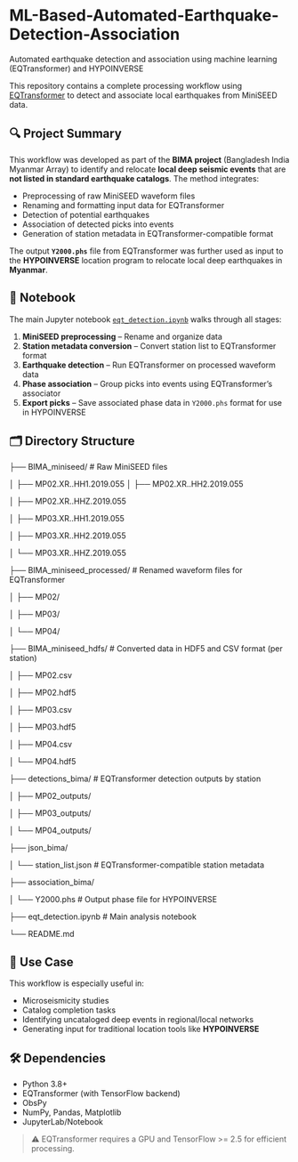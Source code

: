 # ML-Based-Automated-Earthquake-Detection-Association
Automated earthquake detection and association using machine learning (EQTransformer) and HYPOINVERSE

This repository contains a complete processing workflow using [EQTransformer](https://github.com/smousavi05/EQTransformer) to detect and associate local earthquakes from MiniSEED data.

## 🔍 Project Summary

This workflow was developed as part of the **BIMA project** (Bangladesh India Myanmar Array) to identify and relocate **local deep seismic events** that are **not listed in standard earthquake catalogs**. The method integrates:

- Preprocessing of raw MiniSEED waveform files
- Renaming and formatting input data for EQTransformer
- Detection of potential earthquakes
- Association of detected picks into events
- Generation of station metadata in EQTransformer-compatible format

The output **`Y2000.phs`** file from EQTransformer was further used as input to the **HYPOINVERSE** location program to relocate local deep earthquakes in **Myanmar**.

## 📓 Notebook

The main Jupyter notebook [`eqt_detection.ipynb`](./eqt_detection.ipynb) walks through all stages:

1. **MiniSEED preprocessing** – Rename and organize data
2. **Station metadata conversion** – Convert station list to EQTransformer format
3. **Earthquake detection** – Run EQTransformer on processed waveform data
4. **Phase association** – Group picks into events using EQTransformer’s associator
5. **Export picks** – Save associated phase data in `Y2000.phs` format for use in HYPOINVERSE

## 🗂 Directory Structure
├── BIMA_miniseed/               # Raw MiniSEED files

│   ├── MP02.XR..HH1.2019.055
│   ├── MP02.XR..HH2.2019.055

│   ├── MP02.XR..HHZ.2019.055

│   ├── MP03.XR..HH1.2019.055

│   ├── MP03.XR..HH2.2019.055

│   └── MP03.XR..HHZ.2019.055

├── BIMA_miniseed_processed/     # Renamed waveform files for EQTransformer

│   ├── MP02/

│   ├── MP03/

│   └── MP04/

├── BIMA_miniseed_hdfs/          # Converted data in HDF5 and CSV format (per station)

│   ├── MP02.csv

│   ├── MP02.hdf5

│   ├── MP03.csv

│   ├── MP03.hdf5

│   ├── MP04.csv

│   └── MP04.hdf5

├── detections_bima/             # EQTransformer detection outputs by station

│   ├── MP02_outputs/

│   ├── MP03_outputs/

│   └── MP04_outputs/

├── json_bima/

│   └── station_list.json        # EQTransformer-compatible station metadata

├── association_bima/

│   └── Y2000.phs                # Output phase file for HYPOINVERSE

├── eqt_detection.ipynb          # Main analysis notebook

└── README.md




## 🧠 Use Case

This workflow is especially useful in:
- Microseismicity studies
- Catalog completion tasks
- Identifying uncataloged deep events in regional/local networks
- Generating input for traditional location tools like **HYPOINVERSE**

## 🛠 Dependencies

- Python 3.8+
- EQTransformer (with TensorFlow backend)
- ObsPy
- NumPy, Pandas, Matplotlib
- JupyterLab/Notebook

> ⚠️ EQTransformer requires a GPU and TensorFlow >= 2.5 for efficient processing.





